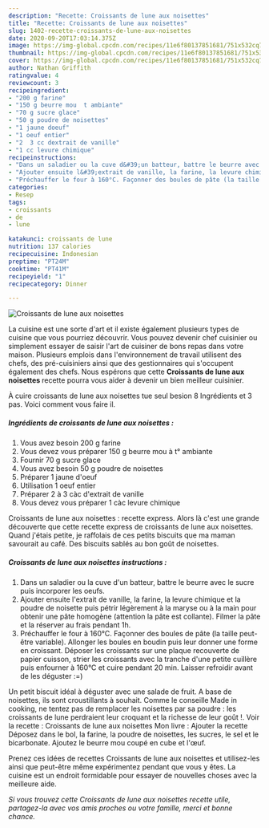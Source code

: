 ```yaml
---
description: "Recette: Croissants de lune aux noisettes"
title: "Recette: Croissants de lune aux noisettes"
slug: 1402-recette-croissants-de-lune-aux-noisettes
date: 2020-09-20T17:03:14.375Z
image: https://img-global.cpcdn.com/recipes/11e6f80137851681/751x532cq70/croissants-de-lune-aux-noisettes-photo-principale-de-la-recette.jpg
thumbnail: https://img-global.cpcdn.com/recipes/11e6f80137851681/751x532cq70/croissants-de-lune-aux-noisettes-photo-principale-de-la-recette.jpg
cover: https://img-global.cpcdn.com/recipes/11e6f80137851681/751x532cq70/croissants-de-lune-aux-noisettes-photo-principale-de-la-recette.jpg
author: Nathan Griffith
ratingvalue: 4
reviewcount: 3
recipeingredient:
- "200 g farine"
- "150 g beurre mou  t ambiante"
- "70 g sucre glace"
- "50 g poudre de noisettes"
- "1 jaune doeuf"
- "1 oeuf entier"
- "2  3 cc dextrait de vanille"
- "1 cc levure chimique"
recipeinstructions:
- "Dans un saladier ou la cuve d&#39;un batteur, battre le beurre avec le sucre puis incorporer les oeufs."
- "Ajouter ensuite l&#39;extrait de vanille, la farine, la levure chimique et la poudre de noisette puis pétrir légèrement à la maryse ou à la main pour obtenir une pâte homogène (attention la pâte est collante). Filmer la pâte et la réserver au frais pendant 1h."
- "Préchauffer le four à 160°C. Façonner des boules de pâte (la taille peut-être variable). Allonger les boules en boudin puis leur donner une forme en croissant. Déposer les croissants sur une plaque recouverte de papier cuisson, strier les croissants avec la tranche d&#39;une petite cuillère puis enfourner à 160°C et cuire pendant 20 min. Laisser refroidir avant de les déguster :=)"
categories:
- Resep
tags:
- croissants
- de
- lune

katakunci: croissants de lune 
nutrition: 137 calories
recipecuisine: Indonesian
preptime: "PT24M"
cooktime: "PT41M"
recipeyield: "1"
recipecategory: Dinner

---
```



![Croissants de lune aux noisettes](https://img-global.cpcdn.com/recipes/11e6f80137851681/751x532cq70/croissants-de-lune-aux-noisettes-photo-principale-de-la-recette.jpg)

La cuisine est une sorte d'art et il existe également plusieurs types de cuisine que vous pourriez découvrir. Vous pouvez devenir chef cuisinier ou simplement essayer de saisir l'art de cuisiner de bons repas dans votre maison. Plusieurs emplois dans l'environnement de travail utilisent des chefs, des pré-cuisiniers ainsi que des gestionnaires qui s'occupent également des chefs. Nous espérons que cette <strong> Croissants de lune aux noisettes </strong> recette pourra vous aider à devenir un bien meilleur cuisinier.

<!--inarticleads1-->

À cuire croissants de lune aux noisettes tue seul besion 8 Ingrédients et 3 pas. Voici comment vous faire il.

##### Ingrédients de croissants de lune aux noisettes :

1. Vous avez besoin 200 g farine
1. Vous devez vous préparer 150 g beurre mou à t° ambiante
1. Fournir 70 g sucre glace
1. Vous avez besoin 50 g poudre de noisettes
1. Préparer 1 jaune d&#39;oeuf
1. Utilisation 1 oeuf entier
1. Préparer 2 à 3 càc d&#39;extrait de vanille
1. Vous devez vous préparer 1 càc levure chimique


Croissants de lune aux noisettes : recette express. Alors là c&#39;est une grande découverte que cette recette express de croissants de lune aux noisettes. Quand j&#39;étais petite, je raffolais de ces petits biscuits que ma maman savourait au café. Des biscuits sablés au bon goût de noisettes. 

<!--inarticleads2-->

##### Croissants de lune aux noisettes instructions :

1. Dans un saladier ou la cuve d&#39;un batteur, battre le beurre avec le sucre puis incorporer les oeufs.
1. Ajouter ensuite l&#39;extrait de vanille, la farine, la levure chimique et la poudre de noisette puis pétrir légèrement à la maryse ou à la main pour obtenir une pâte homogène (attention la pâte est collante). Filmer la pâte et la réserver au frais pendant 1h.
1. Préchauffer le four à 160°C. Façonner des boules de pâte (la taille peut-être variable). Allonger les boules en boudin puis leur donner une forme en croissant. Déposer les croissants sur une plaque recouverte de papier cuisson, strier les croissants avec la tranche d&#39;une petite cuillère puis enfourner à 160°C et cuire pendant 20 min. Laisser refroidir avant de les déguster :=)


Un petit biscuit idéal à déguster avec une salade de fruit. A base de noisettes, ils sont croustillants à souhait. Comme le conseille Made in cooking, ne tentez pas de remplacer les noisettes par sa poudre : les croissants de lune perdraient leur croquant et la richesse de leur goût !. Voir la recette : Croissants de lune aux noisettes Mon livre : Ajouter la recette Déposez dans le bol, la farine, la poudre de noisettes, les sucres, le sel et le bicarbonate. Ajoutez le beurre mou coupé en cube et l&#39;œuf. 

<!--inarticleads1-->

<p>
Prenez ces idées de recettes Croissants de lune aux noisettes et utilisez-les ainsi que peut-être même expérimentez pendant que vous y êtes. La cuisine est un endroit formidable pour essayer de nouvelles choses avec la meilleure aide.
</p>

<p>
<i>Si vous trouvez cette Croissants de lune aux noisettes recette utile, partagez-la avec vos amis proches ou votre famille, merci et bonne chance.</i>
</p>
